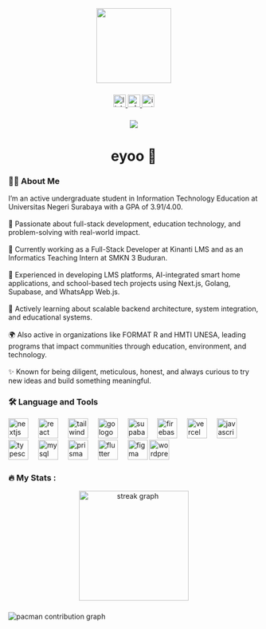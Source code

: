 <div align="center">
  <img height="150" src="https://i.ytimg.com/vi/Q6ctb-Pb3lc/hqdefault.jpg" />
</div>

###

<div align="center">
  <a href="https://www.linkedin.com/in/rakategar/" target="_blank">
    <img src="https://img.shields.io/static/v1?message=LinkedIn&logo=linkedin&label=&color=0077B5&logoColor=white&labelColor=&style=for-the-badge" height="25" alt="linkedin logo" />
  </a>
  <a href="https://wa.me/62895378394020" target="_blank">
    <img src="https://img.shields.io/static/v1?message=Whatsapp&logo=whatsapp&label=&color=25D366&logoColor=white&labelColor=&style=for-the-badge" height="25" alt="whatsapp logo" />
  </a>
  <a href="https://instagram.com/rakategarr_" target="_blank">
    <img src="https://img.shields.io/static/v1?message=Instagram&logo=instagram&label=&color=E4405F&logoColor=white&labelColor=&style=for-the-badge" height="25" alt="instagram logo" />
  </a>
</div>

###

<div align="center">
  <img src="https://visitor-badge.laobi.icu/badge?page_id=rakategar.rakategar&" />
</div>

###

<h1 align="center">eyoo 👋 </h1>

###

<h3 align="left">👨‍💻 About Me</h3>

<p align="left">
  I’m an active undergraduate student in Information Technology Education at Universitas Negeri Surabaya with a GPA of 3.91/4.00.<br><br>
  🚀 Passionate about full-stack development, education technology, and problem-solving with real-world impact.<br><br>
  💼 Currently working as a Full-Stack Developer at Kinanti LMS and as an Informatics Teaching Intern at SMKN 3 Buduran.<br><br>
  🧠 Experienced in developing LMS platforms, AI-integrated smart home applications, and school-based tech projects using Next.js, Golang, Supabase, and WhatsApp Web.js.<br><br>
  🌱 Actively learning about scalable backend architecture, system integration, and educational systems.<br><br>
  🌍 Also active in organizations like FORMAT R and HMTI UNESA, leading programs that impact communities through education, environment, and technology.<br><br>
  ✨ Known for being diligent, meticulous, honest, and always curious to try new ideas and build something meaningful.
</p>

###

<h3 align="left">🛠 Language and Tools</h3>

<div align="left">
  <img src="https://skillicons.dev/icons?i=nextjs" height="40" alt="nextjs logo" />
  <img width="12" />
  <img src="https://skillicons.dev/icons?i=react" height="40" alt="react logo" />
  <img width="12" />
  <img src="https://skillicons.dev/icons?i=tailwind" height="40" alt="tailwindcss logo" />
  <img width="12" />
  <img src="https://skillicons.dev/icons?i=go" height="40" alt="go logo" />
  <img width="12" />
  <img src="https://skillicons.dev/icons?i=supabase" height="40" alt="supabase logo" />
  <img width="12" />
  <img src="https://skillicons.dev/icons?i=firebase" height="40" alt="firebase logo" />
  <img width="12" />
  <img src="https://skillicons.dev/icons?i=vercel" height="40" alt="vercel logo"  />
  <img width="12" />
  <img src="https://skillicons.dev/icons?i=js" height="40" alt="javascript logo" />
  <img width="12" />
  <img src="https://skillicons.dev/icons?i=typescript" height="40" alt="typescript logo" />
  <img width="12" />
  <img src="https://skillicons.dev/icons?i=mysql" height="40" alt="mysql logo" />
  <img width="12" />
  <img src="https://skillicons.dev/icons?i=prisma" height="40" alt="prisma logo" />
  <img width="12" />
  <img src="https://skillicons.dev/icons?i=flutter" height="40" alt="flutter logo" />
  <img width="12" />
  <img src="https://skillicons.dev/icons?i=figma" height="40" alt="figma logo" />
  <img src="https://skillicons.dev/icons?i=wordpress" height="40" alt="wordpress logo" />
  <img width="12" />
</div>

###

<h3 align="left">🔥 My Stats :</h3>

<div align="center">
  <img src="https://streak-stats.demolab.com?user=rakategar&locale=en&mode=daily&theme=dark&hide_border=false&border_radius=5&order=3" height="220" alt="streak graph" />
</div>

###

<picture>
  <source media="(prefers-color-scheme: dark)" srcset="https://raw.githubusercontent.com/rakategar/rakategar/output/pacman-contribution-graph-dark.svg">
  <source media="(prefers-color-scheme: light)" srcset="https://raw.githubusercontent.com/rakategar/rakategar/output/pacman-contribution-graph.svg">
  <img alt="pacman contribution graph" src="https://raw.githubusercontent.com/rakategar/rakategar/output/pacman-contribution-graph.svg">
</picture>

###
